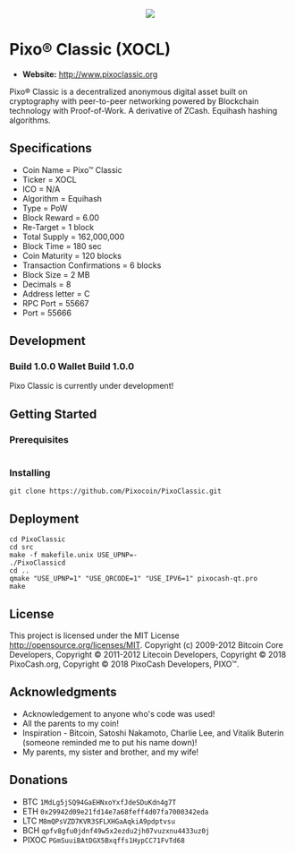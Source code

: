<p align="center">
	<img src="http://tinyimg.io/i/tEbX8xw.png"/>
</p>

# Pixo® Classic (XOCL)
* __Website:__ http://www.pixoclassic.org


Pixo® Classic is a decentralized anonymous digital asset built on cryptography with peer-to-peer networking powered by Blockchain technology with Proof-of-Work.  A derivative of ZCash.  Equihash hashing algorithms.

## Specifications
* Coin Name = Pixo™ Classic
* Ticker = XOCL
* ICO = N/A
* Algorithm = Equihash
* Type = PoW
* Block Reward = 6.00
* Re-Target = 1 block
* Total Supply = 162,000,000
* Block Time = 180 sec
* Coin Maturity = 120 blocks
* Transaction Confirmations = 6 blocks
* Block Size = 2 MB
* Decimals = 8
* Address letter = C
* RPC Port = 55667
* Port = 55666

## Development
### Build 1.0.0 Wallet Build 1.0.0
Pixo Classic is currently under development!

## Getting Started 

### Prerequisites

```

```

### Installing
```
git clone https://github.com/Pixocoin/PixoClassic.git
```
## Deployment

```
cd PixoClassic
cd src
make -f makefile.unix USE_UPNP=-
./PixoClassicd
cd ..
qmake "USE_UPNP=1" "USE_QRCODE=1" "USE_IPV6=1" pixocash-qt.pro
make
```

## License

This project is licensed under the MIT License http://opensource.org/licenses/MIT.  Copyright (c) 2009-2012 Bitcoin Core Developers, Copyright © 2011-2012 Litecoin Developers, Copyright © 2018 PixoCash.org, Copyright © 2018 PixoCash Developers, PIXO™.
## Acknowledgments

* Acknowledgement to anyone who's code was used!
* All the parents to my coin!
* Inspiration - Bitcoin, Satoshi Nakamoto, Charlie Lee, and Vitalik Buterin (someone reminded me to put his name down)!
* My parents, my sister and brother, and my wife!

## Donations

* BTC ```1MdLg5jSQ94GaEHNxoYxfJdeSDuKdn4g7T```
* ETH ```0x29942d09e21fd14e7a68feff4d07fa7000342eda```
* LTC ```M8mQPsVZD7KVR3SFLXHGaAqkiA9pdptvsu```
* BCH ```qpfv8gfu0jdnf49w5x2ezdu2jh07vuzxnu4433uz0j```
* PIXOC ```PGmSuuiBAtDGX5Bxqffs1HypCC71FvTd68```
